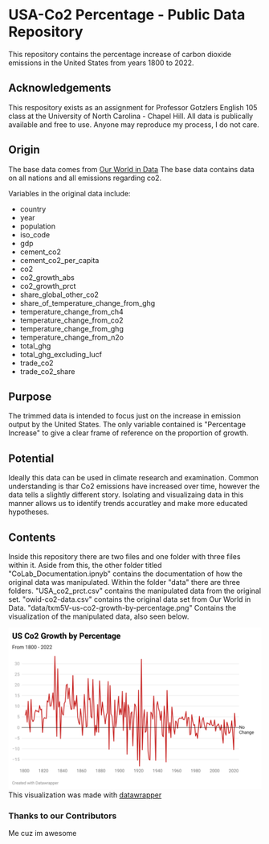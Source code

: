 # USA-Co2 Percentage - Public Data Repository
This repository contains the percentage increase of carbon dioxide emissions in the United States from years 1800 to 2022.

## Acknowledgements
This respository exists as an assignment for Professor Gotzlers English 105 class at the University of North Carolina - Chapel Hill. All data is publically available and free to use. Anyone may reproduce my process, I do not care.

## Origin
The base data comes from [Our World in Data](https://ourworldindata.org/energy) The base data contains data on all nations and all emissions regarding co2. 

Variables in the original data include:
* country
* year
* population
* iso_code
* gdp
* cement_co2
* cement_co2_per_capita
* co2
* co2_growth_abs
* co2_growth_prct
* share_global_other_co2
* share_of_temperature_change_from_ghg
* temperature_change_from_ch4
* temperature_change_from_co2
* temperature_change_from_ghg
* temperature_change_from_n2o
* total_ghg
* total_ghg_excluding_lucf
* trade_co2
* trade_co2_share

## Purpose
The trimmed data is intended to focus just on the increase in emission output by the United States. The only variable contained is "Percentage Increase" to give a clear frame of reference on the proportion of growth.

## Potential
Ideally this data can be used in climate research and examination. Common understanding is thar Co2 emissions have increased over time, however the data tells a slightly different story. Isolating and visualizaing data in this manner allows us to identify trends accuratley and make more educated hypotheses.

## Contents
Inside this repository there are two files and one folder with three files within it. Aside from this, the other folder titled "CoLab_Documentation.ipnyb" contains the documentation of how the original data was manipulated. Within the folder "data" there are three folders. "USA_co2_prct.csv" contains the manipulated data from the original set. "owid-co2-data.csv" contains the original data set from Our World in Data. "data/txm5V-us-co2-growth-by-percentage.png" Contains the visualization of the manipulated data, also seen below.

![data-viz](data/txm5V-us-co2-growth-by-percentage.png)
This visualization was made with [datawrapper](https://app.datawrapper.de/)

### Thanks to our Contributors
Me cuz im awesome
